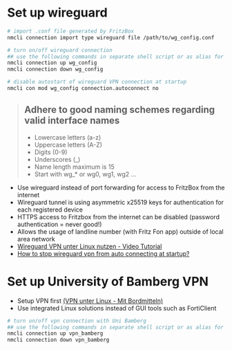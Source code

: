 # Set up wireguard

```bash
# import .conf file generated by FritzBox
nmcli connection import type wireguard file /path/to/wg_config.conf

# turn on/off wireguard connection
## use the following commands in separate shell script or as alias for easy access
nmcli connection up wg_config
nmcli connection down wg_config

# disable autostart of wireguard VPN connection at startup
nmcli con mod wg_config connection.autoconnect no
```

> ## Adhere to good naming schemes regarding valid interface names
> - Lowercase letters (a-z)
> - Uppercase letters (A-Z)
> - Digits (0-9)
> - Underscores (_)
> - Name length maximum is 15
> - Start with wg_* or wg0, wg1, wg2 ...


- Use wireguard instead of port forwarding for access to FritzBox from the internet
- Wireguard tunnel is using asymmetric x25519 keys for authentication for each registered device
- HTTPS access to Fritzbox from the internet can be disabled (password authentication = never good!)
- Allows the usage of landline number (with Fritz Fon app) outside of local area network
- [Wireguard VPN unter Linux nutzen - Video Tutorial](https://www.youtube.com/watch?v=npDDELuiqxY)
- [How to stop wireguard vpn from auto connecting at startup?](https://www.reddit.com/r/kde/comments/17ud9kj/how_to_stop_wireguard_vpn_from_auto_connecting_at/)

# Set up University of Bamberg VPN

- Setup VPN first [(VPN unter Linux - Mit Bordmitteln)](https://www.uni-bamberg.de/its/dienstleistungen/netz/vpn/einrichten/linux/)
- Use integrated Linux solutions instead of GUI tools such as FortiClient

```bash 
# turn on/off vpn connection with Uni Bamberg
## use the following commands in separate shell script or as alias for easy access
nmcli connection up vpn_bamberg
nmcli connection down vpn_bamberg
```
